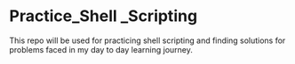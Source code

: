 # Practice_Shell _Scripting
This repo will be used for practicing shell scripting and finding solutions for problems faced in my day to day learning journey.
